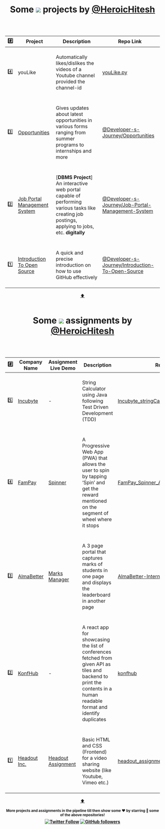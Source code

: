 <h1 align="center" id="topProject">Some <a href="https://github.com/HeroicHitesh"><img src="https://awesome.re/badge.svg"/></a> projects by <a href="https://github.com/HeroicHitesh">@HeroicHitesh</a></h1>
<br><br>

| #️⃣ | Project | Description | Repo Link |
|:--------:|---------|-------------|-----------|
| 4️⃣ | youLike | <br> Automatically likes/dislikes the videos of a Youtube channel provided the channel-id <br><br> | [youLike.py](https://github.com/PyJaipur/PyJaipur/blob/master/scratch/youLike.py) |
| 3️⃣ | [Opportunities](https://heroichitesh.github.io/Opportunities/) | <br> Gives updates about latest opportunities in various forms ranging from summer programs to internships and more <br><br> | [@Developer-s-Journey/Opportunities](https://github.com/Developer-s-Journey/Opportunities) |
| 2️⃣ | [Job Portal Management System](https://youtu.be/5AHKun9myCo) | <br> [**DBMS Project**] An interactive web portal capable of performing various tasks like creating job postings, applying to jobs, etc. **digitally** <br><br> | [@Developer-s-Journey/Job-Portal-Management-System](https://github.com/Developer-s-Journey/Job-Portal-Management-System) |
| 1️⃣ | [Introduction To Open Source](https://github.com/Developer-s-Journey/Introduction-To-Open-Source) | <br> A quick and precise introduction on how to use GitHub effectively <br><br> | [@Developer-s-Journey/Introduction-To-Open-Source](https://github.com/Developer-s-Journey/Introduction-To-Open-Source) |
<p align="center">
<a href="#topProject">⬆️</a>
<br><br>
<h1 align="center" id="topAssignment">Some <a href="https://github.com/HeroicHitesh"><img src="https://awesome.re/badge.svg"/></a> assignments by <a href="https://github.com/HeroicHitesh">@HeroicHitesh</a></h1>
<br><br>

| #️⃣ | Company Name | Assignment Live Demo | Description | Repo Link |
|:--------:|---------|-------------|-----------|-----------|
| 5️⃣ | [Incubyte](https://incubyte.co) | - | <br> String Calculator using Java following Test Driven Development (TDD) <br><br> | [Incubyte_stringCalculatorTDD_Assignment](https://github.com/HeroicHitesh/Incubyte_stringCalculatorTDD_Assignment) |
| 4️⃣ | [FamPay](https://fampay.in) | [Spinner](https://fampay-spinner.herokuapp.com) | <br> A Progressive Web App (PWA) that allows the user to spin by tapping ‘Spin’ and get the reward mentioned on the segment of wheel where it stops <br><br> | [FamPay_Spinner_Assignment](https://github.com/HeroicHitesh/FamPay_Spinner_Assignment) |
| 3️⃣ | [AlmaBetter](https://www.almabetter.com) | [Marks Manager](https://marks-manager.herokuapp.com/) | <br> A 3 page portal that captures marks of students in one page and displays the leaderboard in another page <br><br> | [AlmaBetter-Internship-Assignment](https://github.com/HeroicHitesh/AlmaBetter-Internship-Assignment) |
| 2️⃣ | [KonfHub](https://konfhub.com) | - | <br> A react app for showcasing the list of conferences fetched from given API as tiles and backend to print the contents in a human readable format and identify duplicates <br><br> | [konfhub](https://github.com/HeroicHitesh/konfhub) |
| 1️⃣ | [Headout Inc.](https://www.headout.com) | [Headout Assignment](https://heroichitesh.github.io/headout_assignment/) | <br> Basic HTML and CSS (Frontend) for a video sharing website (like Youtube, Vimeo etc.) <br><br> | [headout_assignment](https://github.com/HeroicHitesh/headout_assignment) |
<p align="center">
<a href="#topAssignment">⬆️</a>
<br><br>
<sup><strong>More projects and assignments in the pipeline till then show some ❤️ by starring 🤩 some of the above repositories!<strong></sup>
<br>
<a href="https://twitter.com/HeroicHitesh"><img alt="Twitter Follow" src="https://img.shields.io/twitter/follow/HeroicHitesh?style=social"></a>
<a href="https://github.com/HeroicHitesh"><img alt="GitHub followers" src="https://img.shields.io/github/followers/HeroicHitesh?label=Follow%20%40HeroicHitesh&style=social"></a>
</p>
